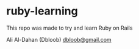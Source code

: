 ruby-learning
=============
This repo was made to try and learn Ruby on Rails

Ali Al-Dahan (Dbloob)
dbloob@gmail.com
